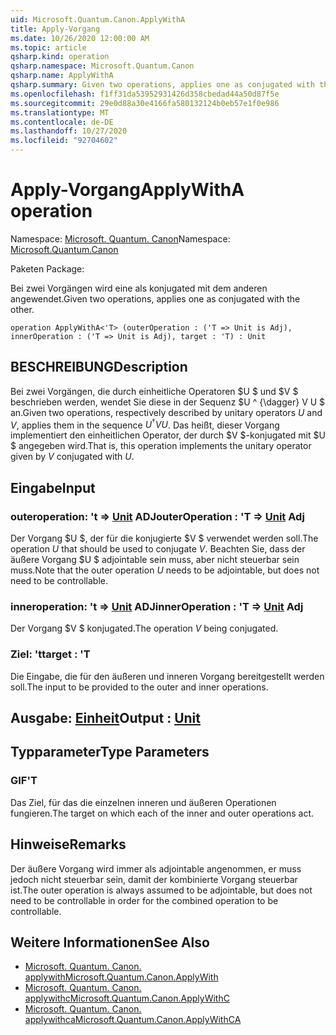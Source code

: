 ```yaml
---
uid: Microsoft.Quantum.Canon.ApplyWithA
title: Apply-Vorgang
ms.date: 10/26/2020 12:00:00 AM
ms.topic: article
qsharp.kind: operation
qsharp.namespace: Microsoft.Quantum.Canon
qsharp.name: ApplyWithA
qsharp.summary: Given two operations, applies one as conjugated with the other.
ms.openlocfilehash: f1ff31da53952931426d358cbedad44a50d87f5e
ms.sourcegitcommit: 29e0d88a30e4166fa580132124b0eb57e1f0e986
ms.translationtype: MT
ms.contentlocale: de-DE
ms.lasthandoff: 10/27/2020
ms.locfileid: "92704602"
---
```

# <a name="applywitha-operation"></a><span data-ttu-id="f20ae-102">Apply-Vorgang</span><span class="sxs-lookup"><span data-stu-id="f20ae-102">ApplyWithA operation</span></span>

<span data-ttu-id="f20ae-103">Namespace: [Microsoft. Quantum. Canon](xref:Microsoft.Quantum.Canon)</span><span class="sxs-lookup"><span data-stu-id="f20ae-103">Namespace: [Microsoft.Quantum.Canon](xref:Microsoft.Quantum.Canon)</span></span>

<span data-ttu-id="f20ae-104">Paketen [](https://nuget.org/packages/)</span><span class="sxs-lookup"><span data-stu-id="f20ae-104">Package: [](https://nuget.org/packages/)</span></span>


<span data-ttu-id="f20ae-105">Bei zwei Vorgängen wird eine als konjugated mit dem anderen angewendet.</span><span class="sxs-lookup"><span data-stu-id="f20ae-105">Given two operations, applies one as conjugated with the other.</span></span>

```qsharp
operation ApplyWithA<'T> (outerOperation : ('T => Unit is Adj), innerOperation : ('T => Unit is Adj), target : 'T) : Unit
```


## <a name="description"></a><span data-ttu-id="f20ae-106">BESCHREIBUNG</span><span class="sxs-lookup"><span data-stu-id="f20ae-106">Description</span></span>

<span data-ttu-id="f20ae-107">Bei zwei Vorgängen, die durch einheitliche Operatoren $U $ und $V $ beschrieben werden, wendet Sie diese in der Sequenz $U ^ {\dagger} V U $ an.</span><span class="sxs-lookup"><span data-stu-id="f20ae-107">Given two operations, respectively described by unitary operators $U$ and $V$, applies them in the sequence $U^{\dagger} V U$.</span></span> <span data-ttu-id="f20ae-108">Das heißt, dieser Vorgang implementiert den einheitlichen Operator, der durch $V $-konjugated mit $U $ angegeben wird.</span><span class="sxs-lookup"><span data-stu-id="f20ae-108">That is, this operation implements the unitary operator given by $V$ conjugated with $U$.</span></span>

## <a name="input"></a><span data-ttu-id="f20ae-109">Eingabe</span><span class="sxs-lookup"><span data-stu-id="f20ae-109">Input</span></span>

### <a name="outeroperation--t--unit-adj"></a><span data-ttu-id="f20ae-110">outeroperation: 't => [Unit](xref:microsoft.quantum.lang-ref.unit) ADJ</span><span class="sxs-lookup"><span data-stu-id="f20ae-110">outerOperation : 'T => [Unit](xref:microsoft.quantum.lang-ref.unit) Adj</span></span>

<span data-ttu-id="f20ae-111">Der Vorgang $U $, der für die konjugierte $V $ verwendet werden soll.</span><span class="sxs-lookup"><span data-stu-id="f20ae-111">The operation $U$ that should be used to conjugate $V$.</span></span> <span data-ttu-id="f20ae-112">Beachten Sie, dass der äußere Vorgang $U $ adjointable sein muss, aber nicht steuerbar sein muss.</span><span class="sxs-lookup"><span data-stu-id="f20ae-112">Note that the outer operation $U$ needs to be adjointable, but does not need to be controllable.</span></span>


### <a name="inneroperation--t--unit-adj"></a><span data-ttu-id="f20ae-113">inneroperation: 't => [Unit](xref:microsoft.quantum.lang-ref.unit) ADJ</span><span class="sxs-lookup"><span data-stu-id="f20ae-113">innerOperation : 'T => [Unit](xref:microsoft.quantum.lang-ref.unit) Adj</span></span>

<span data-ttu-id="f20ae-114">Der Vorgang $V $ konjugated.</span><span class="sxs-lookup"><span data-stu-id="f20ae-114">The operation $V$ being conjugated.</span></span>


### <a name="target--t"></a><span data-ttu-id="f20ae-115">Ziel: 't</span><span class="sxs-lookup"><span data-stu-id="f20ae-115">target : 'T</span></span>

<span data-ttu-id="f20ae-116">Die Eingabe, die für den äußeren und inneren Vorgang bereitgestellt werden soll.</span><span class="sxs-lookup"><span data-stu-id="f20ae-116">The input to be provided to the outer and inner operations.</span></span>



## <a name="output--unit"></a><span data-ttu-id="f20ae-117">Ausgabe: [Einheit](xref:microsoft.quantum.lang-ref.unit)</span><span class="sxs-lookup"><span data-stu-id="f20ae-117">Output : [Unit](xref:microsoft.quantum.lang-ref.unit)</span></span>



## <a name="type-parameters"></a><span data-ttu-id="f20ae-118">Typparameter</span><span class="sxs-lookup"><span data-stu-id="f20ae-118">Type Parameters</span></span>

### <a name="t"></a><span data-ttu-id="f20ae-119">GIF</span><span class="sxs-lookup"><span data-stu-id="f20ae-119">'T</span></span>

<span data-ttu-id="f20ae-120">Das Ziel, für das die einzelnen inneren und äußeren Operationen fungieren.</span><span class="sxs-lookup"><span data-stu-id="f20ae-120">The target on which each of the inner and outer operations act.</span></span>

## <a name="remarks"></a><span data-ttu-id="f20ae-121">Hinweise</span><span class="sxs-lookup"><span data-stu-id="f20ae-121">Remarks</span></span>

<span data-ttu-id="f20ae-122">Der äußere Vorgang wird immer als adjointable angenommen, er muss jedoch nicht steuerbar sein, damit der kombinierte Vorgang steuerbar ist.</span><span class="sxs-lookup"><span data-stu-id="f20ae-122">The outer operation is always assumed to be adjointable, but does not need to be controllable in order for the combined operation to be controllable.</span></span>

## <a name="see-also"></a><span data-ttu-id="f20ae-123">Weitere Informationen</span><span class="sxs-lookup"><span data-stu-id="f20ae-123">See Also</span></span>

- [<span data-ttu-id="f20ae-124">Microsoft. Quantum. Canon. applywith</span><span class="sxs-lookup"><span data-stu-id="f20ae-124">Microsoft.Quantum.Canon.ApplyWith</span></span>](xref:Microsoft.Quantum.Canon.ApplyWith)
- [<span data-ttu-id="f20ae-125">Microsoft. Quantum. Canon. applywithc</span><span class="sxs-lookup"><span data-stu-id="f20ae-125">Microsoft.Quantum.Canon.ApplyWithC</span></span>](xref:Microsoft.Quantum.Canon.ApplyWithC)
- [<span data-ttu-id="f20ae-126">Microsoft. Quantum. Canon. applywithca</span><span class="sxs-lookup"><span data-stu-id="f20ae-126">Microsoft.Quantum.Canon.ApplyWithCA</span></span>](xref:Microsoft.Quantum.Canon.ApplyWithCA)